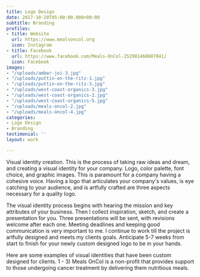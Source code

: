 ```yaml
---
title: Logo Design
date: 2017-10-20T05:00:00.000+00:00
subtitle: Branding
profiles:
- title: Website
  url: https://www.mealsoncol.org
  icon: Instagram
- title: Facebook
  url: https://www.facebook.com/Meals-OnCol-252981468607841/
  icon: Facebook
images:
- "/uploads/amber-joi-3.jpg"
- "/uploads/puttin-on-the-ritz-1.jpg"
- "/uploads/puttin-on-the-ritz-3.jpg"
- "/uploads/west-coast-organics-3.jpg"
- "/uploads/west-coast-organics-2.jpg"
- "/uploads/west-coast-organics-5.jpg"
- "/uploads/meals-oncol-2.jpg"
- "/uploads/meals-oncol-4.jpg"
categories:
- Logo Design
- Branding
testimonial: ''
layout: work

---
```

Visual identity creation. This is the process of taking raw ideas and dream, and creating a visual identity for your company. Logo, color palette, font choice, and graphic images. This is paramount for a company having a cohesive voice. Having a logo that articulates your company's values, is eye catching to your audience, and is artfully crafted are three aspects necessary for a quality logo. 

The visual identity process begins with hearing the mission and key attributes of your business. Then I collect inspiration, sketch, and create a presentation for you. Three presentations will be sent, with revisions welcome after each one. Meeting deadlines and keeping good communication is very important to me. I continue to work till the project is artfully designed and meets my clients goals. Anticipate 5-7 weeks from start to finish for your newly custom designed logo to be in your hands. 

Here are some examples of visual identities that have been custom designed for clients. 1 - 3) Meals OnCol is a non-profit that provides support to those undergoing cancer treatment by delivering them nutritious meals.